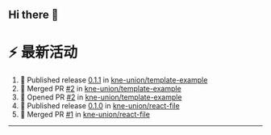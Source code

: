 ## Hi there 👋

<!--

**Here are some ideas to get you started:**

🙋‍♀️ A short introduction - what is your organization all about?
🌈 Contribution guidelines - how can the community get involved?
👩‍💻 Useful resources - where can the community find your docs? Is there anything else the community should know?
🍿 Fun facts - what does your team eat for breakfast?
🧙 Remember, you can do mighty things with the power of [Markdown](https://docs.github.com/github/writing-on-github/getting-started-with-writing-and-formatting-on-github/basic-writing-and-formatting-syntax)
-->


# ⚡ 最新活动

<!--START_SECTION:activity-->
1. 🚀 Published release [0.1.1](https://github.com/kne-union/template-example/releases/tag/0.1.1) in [kne-union/template-example](https://github.com/kne-union/template-example)
2. 🎉 Merged PR [#2](https://github.com/kne-union/template-example/pull/2) in [kne-union/template-example](https://github.com/kne-union/template-example)
3. 💪 Opened PR [#2](https://github.com/kne-union/template-example/pull/2) in [kne-union/template-example](https://github.com/kne-union/template-example)
4. 🚀 Published release [0.1.0](https://github.com/kne-union/react-file/releases/tag/0.1.0) in [kne-union/react-file](https://github.com/kne-union/react-file)
5. 🎉 Merged PR [#1](https://github.com/kne-union/react-file/pull/1) in [kne-union/react-file](https://github.com/kne-union/react-file)
<!--END_SECTION:activity-->

---
